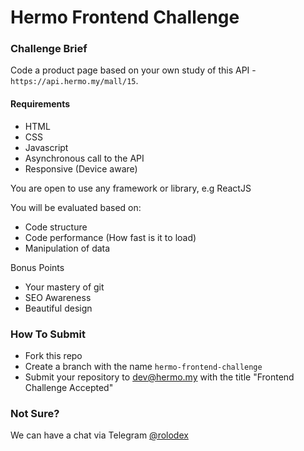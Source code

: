 # Hermo Frontend Challenge

### Challenge Brief

Code a product page based on your own study of this API - `https://api.hermo.my/mall/15`.

#### Requirements

- HTML
- CSS
- Javascript
- Asynchronous call to the API
- Responsive (Device aware)

You are open to use any framework or library, e.g ReactJS

You will be evaluated based on:

- Code structure
- Code performance (How fast is it to load)
- Manipulation of data

Bonus Points
- Your mastery of git
- SEO Awareness
- Beautiful design

### How To Submit

- Fork this repo
- Create a branch with the name `hermo-frontend-challenge`
- Submit your repository to dev@hermo.my with the title "Frontend Challenge Accepted"

### Not Sure?

We can have a chat via Telegram [@rolodex](https://telegram.me/rolodex)
